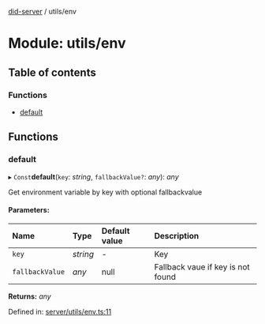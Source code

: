 [did-server](../README.md) / utils/env

# Module: utils/env

## Table of contents

### Functions

- [default](utils_env.md#default)

## Functions

### default

▸ `Const`**default**(`key`: *string*, `fallbackValue?`: *any*): *any*

Get environment variable by key with optional fallbackvalue

#### Parameters:

Name | Type | Default value | Description |
:------ | :------ | :------ | :------ |
`key` | *string* | - | Key   |
`fallbackValue` | *any* | null | Fallback vaue if key is not found    |

**Returns:** *any*

Defined in: [server/utils/env.ts:11](https://github.com/Puzzlepart/did/blob/4fa695e4/server/utils/env.ts#L11)
